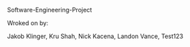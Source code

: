 Software-Engineering-Project

Wroked on by: 

Jakob Klinger, Kru Shah, Nick Kacena, Landon Vance, Test123

